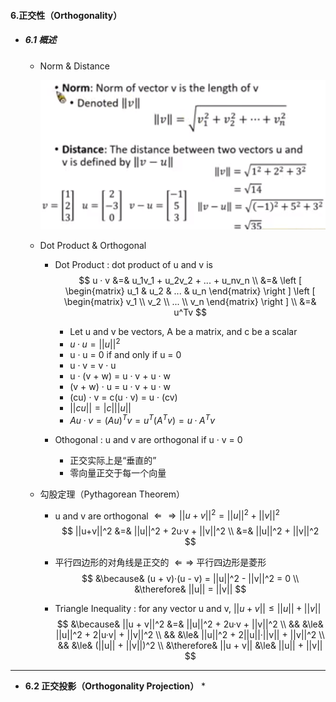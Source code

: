 #### 6.正交性（Orthogonality）

* ##### 6.1 概述 

  * Norm & Distance

    ![avatar](./images/u61_Orthogonality_Norm__Distance.png)

  * Dot Product & Orthogonal

    * Dot Product : dot product of u and v is
      $$
      u · v &=& u_1v_1 + u_2v_2 + ... + u_nv_n \\
      &=&
      \left [ \begin{matrix}
      u_1 & u_2 & ... & u_n
      \end{matrix} \right ]
      \left [ \begin{matrix}
      v_1 \\ v_2 \\ ... \\ v_n
      \end{matrix} \right ] \\
      &=& u^Tv
      $$

      * Let u and v be vectors, A be a matrix, and c be a scalar
      * $u · u = ||u||^2$
      * u · u = 0 if and only if u = 0
      * u · v = v · u
      * u · (v + w) = u · v + u · w
      * (v + w) · u = u · v + u · w
      * (cu) · v = c(u · v) = u · (cv)
      * $||cu|| = |c|||u||$
      * $Au · v = (Au)^Tv = u^T(A^Tv) = u·A^Tv$

    * Othogonal : u and v are orthogonal if u · v = 0

      * 正交实际上是“垂直的”
      * 零向量正交于每一个向量

  * 勾股定理（Pythagorean Theorem）

    * u and v are orthogonal $\Leftarrow \Rightarrow ||u+v||^2 = ||u||^2 + ||v||^2$
      $$
      ||u+v||^2 &=& ||u||^2 + 2u·v + ||v||^2 \\
      &=& ||u||^2 + ||v||^2
      $$

    * 平行四边形的对角线是正交的 $\Leftarrow \Rightarrow$ 平行四边形是菱形
      $$
      &\because& (u + v)·(u - v) = ||u||^2 - ||v||^2 = 0 \\
      &\therefore& ||u|| = ||v||
      $$

    * Triangle Inequality : for any vector u and v, $||u + v|| \le ||u|| + ||v||$
      $$
      &\because& ||u + v||^2 &=& ||u||^2 + 2u·v + ||v||^2 \\
      && &\le& ||u||^2 + 2|u·v| + ||v||^2 \\
      && &\le& ||u||^2 + 2||u||·||v|| + ||v||^2 \\
      && &\le& (||u|| + ||v||)^2 \\
      &\therefore& ||u + v|| &\le& ||u|| + ||v||
      $$

---

* **6.2 正交投影（Orthogonality Projection）**
  * 



































































